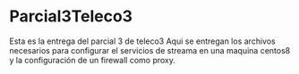 # Parcial3Teleco3
Esta es la entrega del parcial 3 de teleco3
Aqui se entregan los archivos necesarios para configurar el servicios de streama en una maquina centos8 y la configuración de un firewall como proxy.
